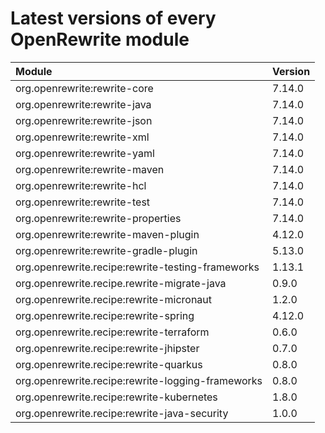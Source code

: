 # Latest versions of every OpenRewrite module



| Module | Version |
| :--- | :--- |
| org.openrewrite:rewrite-core | 7.14.0 |
| org.openrewrite:rewrite-java | 7.14.0 |
| org.openrewrite:rewrite-json | 7.14.0 |
| org.openrewrite:rewrite-xml | 7.14.0 |
| org.openrewrite:rewrite-yaml | 7.14.0 |
| org.openrewrite:rewrite-maven | 7.14.0 |
| org.openrewrite:rewrite-hcl | 7.14.0 |
| org.openrewrite:rewrite-test | 7.14.0 |
| org.openrewrite:rewrite-properties | 7.14.0 |
| org.openrewrite:rewrite-maven-plugin | 4.12.0 |
| org.openrewrite:rewrite-gradle-plugin | 5.13.0 |
| org.openrewrite.recipe:rewrite-testing-frameworks | 1.13.1 |
| org.openrewrite.recipe.rewrite-migrate-java | 0.9.0 |
| org.openrewrite.recipe:rewrite-micronaut | 1.2.0 |
| org.openrewrite.recipe:rewrite-spring | 4.12.0 |
| org.openrewrite.recipe:rewrite-terraform | 0.6.0 |
| org.openrewrite.recipe:rewrite-jhipster | 0.7.0 |
| org.openrewrite.recipe:rewrite-quarkus | 0.8.0 |
| org.openrewrite.recipe:rewrite-logging-frameworks | 0.8.0 |
| org.openrewrite.recipe:rewrite-kubernetes | 1.8.0 |
| org.openrewrite.recipe:rewrite-java-security | 1.0.0 |



